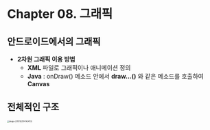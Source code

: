 # Chapter 08. 그래픽

## 안드로이드에서의 그래픽

* **2차원 그래픽 이용 방법**
  * **XML** 파일로 그래픽이나 애니메이션 정의
  * **Java** : onDraw() 메소드 안에서 **draw...()** 와 같은 메소드를 호출하여 **Canvas**



## 전체적인 구조

<img src="../../Library/Application Support/typora-user-images/image-20191029141424155.png" alt="image-20191029141424155" style="zoom:30%;" />



